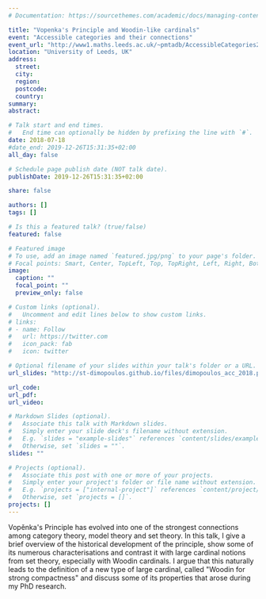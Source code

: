 ```yaml
---
# Documentation: https://sourcethemes.com/academic/docs/managing-content/

title: "Vopenka's Principle and Woodin-like cardinals"
event: "Accessible categories and their connections"
event_url: "http://www1.maths.leeds.ac.uk/~pmtadb/AccessibleCategories2018/"
location: "University of Leeds, UK"
address:
  street:
  city:
  region:
  postcode:
  country:
summary:
abstract:

# Talk start and end times.
#   End time can optionally be hidden by prefixing the line with `#`.
date: 2018-07-18
#date_end: 2019-12-26T15:31:35+02:00
all_day: false

# Schedule page publish date (NOT talk date).
publishDate: 2019-12-26T15:31:35+02:00

share: false

authors: []
tags: []

# Is this a featured talk? (true/false)
featured: false

# Featured image
# To use, add an image named `featured.jpg/png` to your page's folder.
# Focal points: Smart, Center, TopLeft, Top, TopRight, Left, Right, BottomLeft, Bottom, BottomRight.
image:
  caption: ""
  focal_point: ""
  preview_only: false

# Custom links (optional).
#   Uncomment and edit lines below to show custom links.
# links:
# - name: Follow
#   url: https://twitter.com
#   icon_pack: fab
#   icon: twitter

# Optional filename of your slides within your talk's folder or a URL.
url_slides: "http://st-dimopoulos.github.io/files/dimopoulos_acc_2018.pdf"

url_code:
url_pdf:
url_video:

# Markdown Slides (optional).
#   Associate this talk with Markdown slides.
#   Simply enter your slide deck's filename without extension.
#   E.g. `slides = "example-slides"` references `content/slides/example-slides.md`.
#   Otherwise, set `slides = ""`.
slides: ""

# Projects (optional).
#   Associate this post with one or more of your projects.
#   Simply enter your project's folder or file name without extension.
#   E.g. `projects = ["internal-project"]` references `content/project/deep-learning/index.md`.
#   Otherwise, set `projects = []`.
projects: []
---
```


Vop&#283;nka's Principle has evolved into one of the strongest connections among category theory, model theory and set theory. In this talk, I give a brief overview of the historical development of the principle, show some of its numerous characterisations and contrast it with large cardinal notions from set theory, especially with Woodin cardinals. I argue that this naturally leads to the definition of a new type of large cardinal, called "Woodin for strong compactness" and discuss some of its properties that arose during my PhD research.

